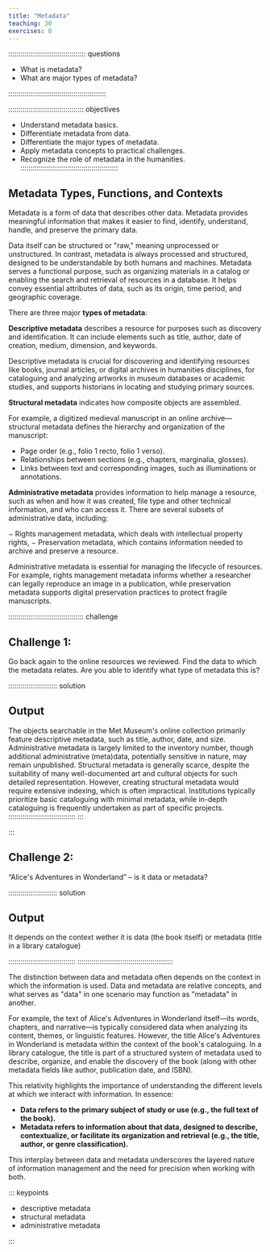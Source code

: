 ```yaml
---
title: "Metadata"
teaching: 30
exercises: 0
---
```


:::::::::::::::::::::::::::::::::::::: questions 

- What is metadata?
- What are major types of metadata?

::::::::::::::::::::::::::::::::::::::::::::::::

::::::::::::::::::::::::::::::::::::: objectives

- Understand metadata basics.
- Differentiate metadata from data.
- Differentiate the major types of metadata.
- Apply metadata concepts to practical challenges.
- Recognize the role of metadata in the humanities.
::::::::::::::::::::::::::::::::::::::::::::::::    
  
## Metadata Types, Functions, and Contexts

Metadata is a form of data that describes other data. Metadata provides meaningful information that makes it easier to find, identify, understand, handle, and preserve the primary data.

Data itself can be structured or "raw," meaning unprocessed or unstructured. In contrast, metadata is always processed and structured, designed to be understandable by both humans and machines. Metadata serves a functional purpose, such as organizing materials in a catalog or enabling the search and retrieval of resources in a database. It helps convey essential attributes of data, such as its origin, time period, and geographic coverage.

There are three major **types of metadata**:

**Descriptive metadata** describes a resource for purposes such as discovery and identification. It can include elements such as title, author, date of creation, medium, dimension, and keywords.

Descriptive metadata is crucial for discovering and identifying resources like books, journal articles, or digital archives in humanities disciplines, for cataloguing and analyzing artworks in museum databases or academic studies, and supports historians in locating and studying primary sources.

**Structural metadata** indicates how composite objects are assembled.

For example, a digitized medieval manuscript in an online archive—structural metadata defines the hierarchy and organization of the manuscript:

- Page order (e.g., folio 1 recto, folio 1 verso).
- Relationships between sections (e.g., chapters, marginalia, glosses).
- Links between text and corresponding images, such as illuminations or annotations.

**Administrative metadata** provides information to help manage a resource, such as when and how it was created, file type and other technical information, and who can access it. There are several subsets of administrative data, including: 

− Rights management metadata, which deals with intellectual property rights,
− Preservation metadata, which contains information needed to archive and preserve a resource.

Administrative metadata is essential for managing the lifecycle of resources. For example, rights management metadata informs whether a researcher can legally reproduce an image in a publication, while preservation metadata supports digital preservation practices to protect fragile manuscripts.


::::::::::::::::::::::::::::::::::::: challenge 

## Challenge 1: 

Go back again to the online resources we reviewed. Find the data to which the metadata relates. Are you able to identify what type of metadata this is? 

:::::::::::::::::::::::: solution 

## Output
The objects searchable in the Met Museum's online collection primarily feature descriptive metadata, such as title, author, date, and size. Administrative metadata is largely limited to the inventory number, though additional administrative (meta)data, potentially sensitive in nature, may remain unpublished. Structural metadata is generally scarce, despite the suitability of many well-documented art and cultural objects for such detailed representation. However, creating structural metadata would require extensive indexing, which is often impractical. Institutions typically prioritize basic cataloguing with minimal metadata, while in-depth cataloguing is frequently undertaken as part of specific projects.
:::::::::::::::::::::::::::::::::
:::
  
:::
## Challenge 2: 

“Alice's Adventures in Wonderland” – is it data or metadata?

:::::::::::::::::::::::: solution 

## Output
It depends on the context wether it is data (the book itself) or metadata (title in a library catalogue) 

:::::::::::::::::::::::::::::::::
:::::::::::::::::::::::::::::::::::::::::::::::

The distinction between data and metadata often depends on the context in which the information is used. Data and metadata are relative concepts, and what serves as "data" in one scenario may function as "metadata" in another.

For example, the text of Alice's Adventures in Wonderland itself—its words, chapters, and narrative—is typically considered data when analyzing its content, themes, or linguistic features. However, the title Alice's Adventures in Wonderland is metadata within the context of the book's cataloguing. In a library catalogue, the title is part of a structured system of metadata used to describe, organize, and enable the discovery of the book (along with other metadata fields like author, publication date, and ISBN).

This relativity highlights the importance of understanding the different levels at which we interact with information. In essence:

- **Data refers to the primary subject of study or use (e.g., the full text of the book).**
- **Metadata refers to information about that data, designed to describe, contextualize, or facilitate its organization and retrieval (e.g., the title, author, or genre classification).**

This interplay between data and metadata underscores the layered nature of information management and the need for precision when working with both.
    
  
::: keypoints

- descriptive metadata
- structural metadata
- administrative metadata

:::
